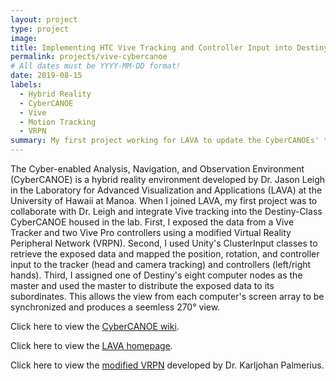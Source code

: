 ```yaml
---
layout: project
type: project
image: 
title: Implementing HTC Vive Tracking and Controller Input into Destiny-Class and Innovator-Class CyberCANOEs
permalink: projects/vive-cybercanoe
# All dates must be YYYY-MM-DD format!
date: 2019-08-15
labels:
  - Hybrid Reality
  - CyberCANOE
  - Vive
  - Motion Tracking
  - VRPN
summary: My first project working for LAVA to update the CyberCANOEs' tracking.
---
```


The Cyber-enabled Analysis, Navigation, and Observation Environment (CyberCANOE) is a hybrid reality environment developed by Dr. Jason Leigh in the Laboratory for Advanced Visualization and Applications (LAVA) at the University of Hawaii at Manoa. When I joined LAVA, my first project was to collaborate with Dr. Leigh and integrate Vive tracking into the Destiny-Class CyberCANOE housed in the lab. First, I exposed the data from a Vive Tracker and two Vive Pro controllers using a modified Virtual Reality Peripheral Network (VRPN). Second, I used Unity's ClusterInput classes to retrieve the exposed data and mapped the position, rotation, and controller input to the tracker (head and camera tracking) and controllers (left/right hands). Third, I assigned one of Destiny's eight computer nodes as the master and used the master to distribute the exposed data to its subordinates. This allows the view from each computer's screen array to be synchronized and produces a seemless 270° view. 

Click here to view the [CyberCANOE wiki](https://github.com/uhmlavalab/CyberCANOE/wiki).

Click here to view the [LAVA homepage](https://www.lavaflow.info/).

Click here to view the [modified VRPN](https://gitlab.com/karlun/vrpn-openvr) developed by Dr. Karljohan Palmerius.
